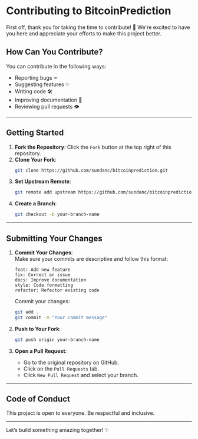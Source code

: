 # Contributing to BitcoinPrediction

First off, thank you for taking the time to contribute! 🚀 We're excited to have you here and appreciate your efforts to make this project better.

## How Can You Contribute?

You can contribute in the following ways:  
- Reporting bugs 🕾️  
- Suggesting features ✨  
- Writing code 🛠️  
- Improving documentation 📓  
- Reviewing pull requests 👁️  

---

## Getting Started  

1. **Fork the Repository**: Click the `Fork` button at the top right of this repository.  
2. **Clone Your Fork**:  
   ```bash
   git clone https://github.com/sundanc/bitcoinprediction.git
   ```
3. **Set Upstream Remote**:  
   ```bash
   git remote add upstream https://github.com/sundanc/bitcoinprediction.git
   ```
4. **Create a Branch**:  
   ```bash
   git checkout -b your-branch-name
   ```

---

## Submitting Your Changes  

1. **Commit Your Changes**:  
   Make sure your commits are descriptive and follow this format:  
   ```
   feat: Add new feature
   fix: Correct an issue
   docs: Improve documentation
   style: Code formatting
   refactor: Refactor existing code
   ```
   Commit your changes:  
   ```bash
   git add .
   git commit -m "Your commit message"
   ```

2. **Push to Your Fork**:  
   ```bash
   git push origin your-branch-name
   ```

3. **Open a Pull Request**:  
   - Go to the original repository on GitHub.  
   - Click on the `Pull Requests` tab.  
   - Click `New Pull Request` and select your branch.  

---

## Code of Conduct  

This project is open to everyone. Be respectful and inclusive.  

---
Let’s build something amazing together! ✨
